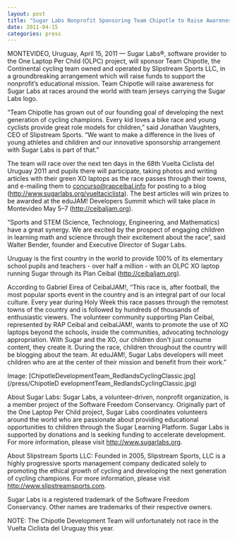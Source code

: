 ```yaml
---
layout: post
title: "Sugar Labs Nonprofit Sponsoring Team Chipotle to Raise Awareness of Educational Mission"
date: 2011-04-15
categories: press
---
```



MONTEVIDEO, Uruguay, April 15, 2011 — Sugar Labs®, software provider to the
One Laptop Per Child (OLPC) project, will sponsor Team Chipotle, the
Continental cycling team owned and operated by Slipstream Sports LLC, in a
groundbreaking arrangement which will raise funds to support the nonprofit’s
educational mission. Team Chipotle will raise awareness for Sugar Labs at
races around the world with team jerseys carrying the Sugar Labs logo.

“Team Chipotle has grown out of our founding goal of developing the next
generation of cycling champions. Every kid loves a bike race and young
cyclists provide great role models for children,” said Jonathan Vaughters, CEO
of Slipstream Sports. “We want to make a difference in the lives of young
athletes and children and our innovative sponsorship arrangement with Sugar
Labs is part of that.”

The team will race over the next ten days in the 68th Vuelta Ciclista del
Uruguay 2011 and pupils there will participate, taking photos and writing
articles with their green XO laptops as the race passes through their towns,
and e-mailing them to
[concurso@rapceibal.info](mailto:concurso@rapceibal.info) for posting to a
blog (<http://www.sugarlabs.org/vueltaciclista>). The best articles will win
prizes to be awarded at the eduJAM! Developers Summit which will take place in
Montevideo May 5–7 (<http://ceibaljam.org>).

“Sports and STEM (Science, Technology, Engineering, and Mathematics) have a
great synergy. We are excited by the prospect of engaging children in learning
math and science through their excitement about the race”, said Walter Bender,
founder and Executive Director of Sugar Labs.

Uruguay is the first country in the world to provide 100% of its elementary
school pupils and teachers - over half a million - with an OLPC XO laptop
running Sugar through its Plan Ceibal (<http://ceibaljam.org>).

According to Gabriel Eirea of CeibalJAM!, “This race is, after football, the
most popular sports event in the country and is an integral part of our local
culture. Every year during Holy Week this race passes through the remotest
towns of the country and is followed by hundreds of thousands of enthusiastic
viewers. The volunteer community supporting Plan Ceibal, represented by RAP
Ceibal and ceibalJAM!, wants to promote the use of XO laptops beyond the
schools, inside the communities, advocating technology appropriation. With
Sugar and the XO, our children don’t just consume content, they create it.
During the race, children throughout the country will be blogging about the
team. At eduJAM!, Sugar Labs developers will meet children who are at the
center of their mission and benefit from their work.”

Image: [ChipotleDevelopmentTeam_RedlandsCyclingClassic.jpg](/press/ChipotleD
evelopmentTeam_RedlandsCyclingClassic.jpg)

About Sugar Labs: Sugar Labs, a volunteer-driven, nonprofit organization, is a
member project of the Software Freedom Conservancy. Originally part of the One
Laptop Per Child project, Sugar Labs coordinates volunteers around the world
who are passionate about providing educational opportunities to children
through the Sugar Learning Platform. Sugar Labs is supported by donations and
is seeking funding to accelerate development. For more information, please
visit <http://www.sugarlabs.org>.

About Slipstream Sports LLC: Founded in 2005, Slipstream Sports, LLC is a
highly progressive sports management company dedicated solely to promoting the
ethical growth of cycling and developing the next generation of cycling
champions. For more information, please visit
<http://www.slipstreamsports.com>.

Sugar Labs is a registered trademark of the Software Freedom Conservancy.
Other names are trademarks of their respective owners.

NOTE: The Chipotle Development Team will unfortunately not race in the Vuelta
Ciclista del Uruguay this year.

